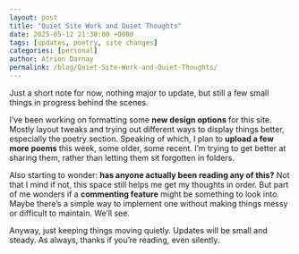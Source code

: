 ```yaml
---
layout: post
title: "Quiet Site Work and Quiet Thoughts"
date: 2025-05-12 21:30:00 +0000
tags: [updates, poetry, site changes]
categories: [personal]
author: Atrion Darnay
permalink: /blog/Quiet-Site-Work-and-Quiet-Thoughts/
---
```


Just a short note for now, nothing major to update, but still a few small things in progress behind the scenes.

I’ve been working on formatting some **new design options** for this site. Mostly layout tweaks and trying out different ways to display things better, especially the poetry section. Speaking of which, I plan to **upload a few more poems** this week, some older, some recent. I’m trying to get better at sharing them, rather than letting them sit forgotten in folders.

Also starting to wonder: **has anyone actually been reading any of this?** Not that I mind if not, this space still helps me get my thoughts in order. But part of me wonders if a **commenting feature** might be something to look into. Maybe there’s a simple way to implement one without making things messy or difficult to maintain. We’ll see.

Anyway, just keeping things moving quietly. Updates will be small and steady. As always, thanks if you’re reading, even silently.
